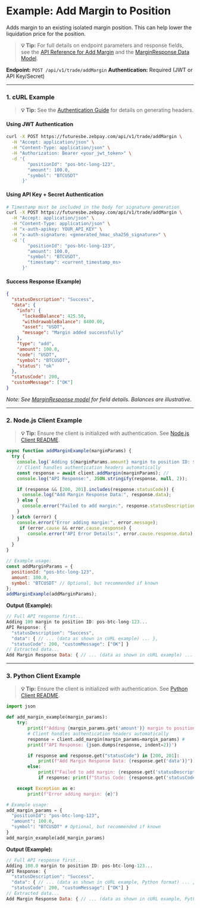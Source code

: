 # Example: Add Margin to Position

Adds margin to an existing isolated margin position. This can help lower the liquidation price for the position.

> **💡 Tip:** For full details on endpoint parameters and response fields, see the [API Reference for Add Margin](../../../reference-docs/private-endpoints/trade.md#add-margin) and the [MarginResponse Data Model](../../../reference-docs/data-models.md#marginresponse).

**Endpoint:** `POST /api/v1/trade/addMargin`
**Authentication:** Required (JWT or API Key/Secret)

-----

### 1. cURL Example

> **💡 Tip:** See the [Authentication Guide](../../../reference-docs/authentication.md) for details on generating headers.

#### Using JWT Authentication

```bash
curl -X POST https://futuresbe.zebpay.com/api/v1/trade/addMargin \
  -H "Accept: application/json" \
  -H "Content-Type: application/json" \
  -H "Authorization: Bearer <your_jwt_token>" \
  -d '{
        "positionId": "pos-btc-long-123",
        "amount": 100.0,
        "symbol": "BTCUSDT"
      }'
````

#### Using API Key + Secret Authentication

```bash
# Timestamp must be included in the body for signature generation
curl -X POST https://futuresbe.zebpay.com/api/v1/trade/addMargin \
  -H "Accept: application/json" \
  -H "Content-Type: application/json" \
  -H "x-auth-apikey: YOUR_API_KEY" \
  -H "x-auth-signature: <generated_hmac_sha256_signature>" \
  -d '{
        "positionId": "pos-btc-long-123",
        "amount": 100.0,
        "symbol": "BTCUSDT",
        "timestamp": <current_timestamp_ms>
      }'
```

#### Success Response (Example)

```json
{
  "statusDescription": "Success",
  "data": {
    "info": {
      "lockedBalance": 425.50,
      "withdrawableBalance": 8400.00,
      "asset": "USDT",
      "message": "Margin added successfully"
    },
    "type": "add",
    "amount": 100.0,
    "code": "USDT",
    "symbol": "BTCUSDT",
    "status": "ok"
  },
  "statusCode": 200,
  "customMessage": ["OK"]
}
```

*Note: See [MarginResponse model](../../../reference-docs/data-models.md#marginresponse) for field details. Balances are illustrative.*

-----

### 2\. Node.js Client Example

> **💡 Tip:** Ensure the client is initialized with authentication. See [Node.js Client README](../../../clients/http/node/README.md).

```javascript
async function addMarginExample(marginParams) {
  try {
    console.log(`Adding ${marginParams.amount} margin to position ID: ${marginParams.positionId}...`);
    // Client handles authentication headers automatically
    const response = await client.addMargin(marginParams); //
    console.log("API Response:", JSON.stringify(response, null, 2));

    if (response && [200, 201].includes(response.statusCode)) {
      console.log("Add Margin Response Data:", response.data);
    } else {
      console.error("Failed to add margin:", response.statusDescription);
    }
  } catch (error) {
    console.error("Error adding margin:", error.message);
     if (error.cause && error.cause.response) {
        console.error("API Error Details:", error.cause.response.data);
    }
  }
}

// Example usage:
const addMarginParams = {
  positionId: "pos-btc-long-123",
  amount: 100.0,
  symbol: "BTCUSDT" // Optional, but recommended if known
};
addMarginExample(addMarginParams);
```

**Output (Example):**

```js
// Full API response first...
Adding 100 margin to position ID: pos-btc-long-123...
API Response: {
  "statusDescription": "Success",
  "data": { // ... (data as shown in cURL example) ... },
  "statusCode": 200, "customMessage": ["OK"] }
// Extracted data...
Add Margin Response Data: { // ... (data as shown in cURL example) ... }
```

-----

### 3\. Python Client Example

> **💡 Tip:** Ensure the client is initialized with authentication. See [Python Client README](../../../clients/http/python/README.md).

```python
import json

def add_margin_example(margin_params):
    try:
        print(f"Adding {margin_params.get('amount')} margin to position ID: {margin_params.get('positionId')}...")
        # Client handles authentication headers automatically
        response = client.add_margin(margin_params=margin_params) #
        print(f"API Response: {json.dumps(response, indent=2)}")

        if response and response.get("statusCode") in [200, 201]:
            print(f"Add Margin Response Data: {response.get('data')}")
        else:
            print(f"Failed to add margin: {response.get('statusDescription')}")
            if response: print(f"Status Code: {response.get('statusCode')}")

    except Exception as e:
        print(f"Error adding margin: {e}")

# Example usage:
add_margin_params = {
  "positionId": "pos-btc-long-123",
  "amount": 100.0,
  "symbol": "BTCUSDT" # Optional, but recommended if known
}
add_margin_example(add_margin_params)
```

**Output (Example):**

```js
// Full API response first...
Adding 100.0 margin to position ID: pos-btc-long-123...
API Response: {
  "statusDescription": "Success",
  "data": { // ... (data as shown in cURL example, Python format) ... },
  "statusCode": 200, "customMessage": ["OK"] }
// Extracted data...
Add Margin Response Data: { // ... (data as shown in cURL example, Python format) ... }
```
